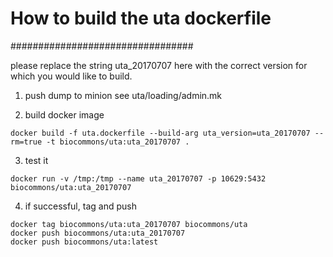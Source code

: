 # How to build the uta dockerfile
#################################

please replace the string uta_20170707 here with the correct version for which you would like to build.

1. push dump to minion
see uta/loading/admin.mk

2. build docker image
```
docker build -f uta.dockerfile --build-arg uta_version=uta_20170707 --rm=true -t biocommons/uta:uta_20170707 .
```

3. test it
```
docker run -v /tmp:/tmp --name uta_20170707 -p 10629:5432 biocommons/uta:uta_20170707
```

4. if successful, tag and push
```
docker tag biocommons/uta:uta_20170707 biocommons/uta
docker push biocommons/uta:uta_20170707
docker push biocommons/uta:latest
```